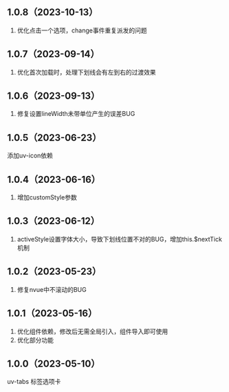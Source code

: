 ## 1.0.8（2023-10-13）
1. 优化点击一个选项，change事件重复派发的问题
## 1.0.7（2023-09-14）
1. 优化首次加载时，处理下划线会有左到右的过渡效果
## 1.0.6（2023-09-13）
1. 修复设置lineWidth未带单位产生的误差BUG
## 1.0.5（2023-06-23）
添加uv-icon依赖
## 1.0.4（2023-06-16）
1. 增加customStyle参数
## 1.0.3（2023-06-12）
1. activeStyle设置字体大小，导致下划线位置不对的BUG，增加this.$nextTick机制
## 1.0.2（2023-05-23）
1. 修复nvue中不滚动的BUG
## 1.0.1（2023-05-16）
1. 优化组件依赖，修改后无需全局引入，组件导入即可使用
2. 优化部分功能
## 1.0.0（2023-05-10）
uv-tabs 标签选项卡
